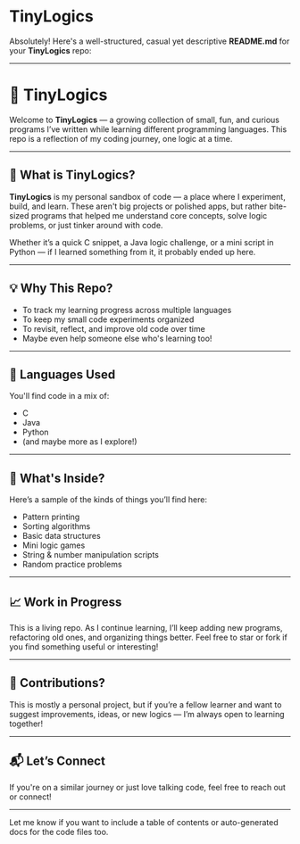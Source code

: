 # TinyLogics
Absolutely! Here's a well-structured, casual yet descriptive **README.md** for your **TinyLogics** repo:

---

# 🧠 TinyLogics

Welcome to **TinyLogics** — a growing collection of small, fun, and curious programs I’ve written while learning different programming languages. This repo is a reflection of my coding journey, one logic at a time.

---

## 📌 What is TinyLogics?

**TinyLogics** is my personal sandbox of code — a place where I experiment, build, and learn. These aren't big projects or polished apps, but rather bite-sized programs that helped me understand core concepts, solve logic problems, or just tinker around with code.

Whether it’s a quick C snippet, a Java logic challenge, or a mini script in Python — if I learned something from it, it probably ended up here.

---

## 💡 Why This Repo?

* To track my learning progress across multiple languages
* To keep my small code experiments organized
* To revisit, reflect, and improve old code over time
* Maybe even help someone else who's learning too!

---

## 🧰 Languages Used

You'll find code in a mix of:

* C
* Java
* Python
* (and maybe more as I explore!)

---

## 🧪 What's Inside?

Here’s a sample of the kinds of things you’ll find here:

* Pattern printing
* Sorting algorithms
* Basic data structures
* Mini logic games
* String & number manipulation scripts
* Random practice problems

---

## 📈 Work in Progress

This is a living repo. As I continue learning, I’ll keep adding new programs, refactoring old ones, and organizing things better. Feel free to star or fork if you find something useful or interesting!

---

## 🙌 Contributions?

This is mostly a personal project, but if you’re a fellow learner and want to suggest improvements, ideas, or new logics — I’m always open to learning together!

---

## 📬 Let’s Connect

If you're on a similar journey or just love talking code, feel free to reach out or connect!

---

Let me know if you want to include a table of contents or auto-generated docs for the code files too.

